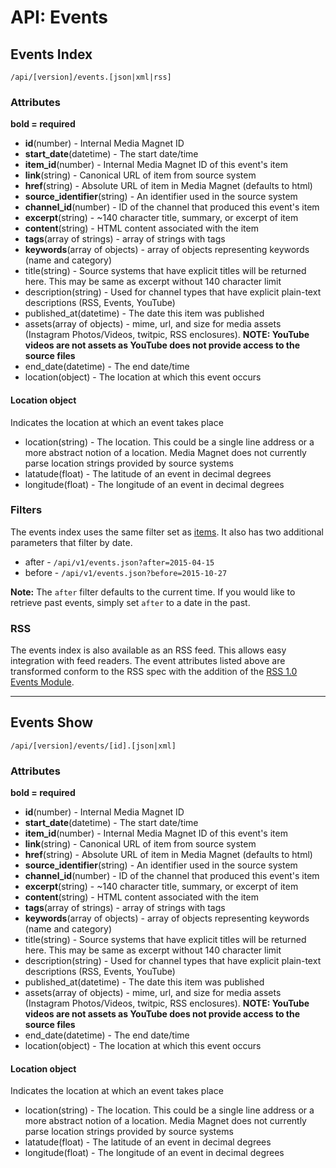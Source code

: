 API: Events
===========

Events Index
------------

    /api/[version]/events.[json|xml|rss]

### Attributes

**bold = required**

* **id**(number) - Internal Media Magnet ID
* **start_date**(datetime) - The start date/time
* **item_id**(number) - Internal Media Magnet ID of this event's item
* **link**(string) - Canonical URL of item from source system
* **href**(string) - Absolute URL of item in Media Magnet (defaults to html)
* **source_identifier**(string) - An identifier used in the source system
* **channel_id**(number) - ID of the channel that produced this event's item
* **excerpt**(string) - ~140 character title, summary, or excerpt of item
* **content**(string) - HTML content associated  with the item
* **tags**(array of strings) - array of strings with tags
* **keywords**(array of objects) - array of objects representing keywords (name and category)
* title(string) - Source systems that have explicit titles will be returned here. This
  may be same as excerpt without 140 character limit
* description(string) - Used for channel types that have explicit plain-text 
  descriptions (RSS, Events, YouTube)
* published_at(datetime) - The date this item was published
* assets(array of objects) - mime, url, and size for media assets (Instagram 
  Photos/Videos, twitpic, RSS enclosures). **NOTE: YouTube videos are not 
  assets as YouTube does not provide access to the source files**
* end_date(datetime) - The end date/time
* location(object) - The location at which this event occurs

#### Location object

Indicates the location at which an event takes place

* location(string) - The location. This could be a single line address or a more
  abstract notion of a location. Media Magnet does not currently parse location
  strings provided by source systems
* latatude(float) - The latitude of an event in decimal degrees
* longitude(float) - The longitude of an event in decimal degrees

### Filters

The events index uses the same filter set as [items](items.md). It also has two
additional parameters that filter by date.

* after - `/api/v1/events.json?after=2015-04-15`
* before - `/api/v1/events.json?before=2015-10-27`

**Note:** The `after` filter defaults to the current time. If you would like to
retrieve past events, simply set `after` to a date in the past.

### RSS

The events index is also available as an RSS feed. This allows easy integration
with feed readers. The event attributes listed above are transformed conform to
the RSS spec with the addition of the [RSS 1.0 Events Module](http://web.resource.org/rss/1.0/modules/event/).

- - -

Events Show
-----------

    /api/[version]/events/[id].[json|xml]

### Attributes

**bold = required**

* **id**(number) - Internal Media Magnet ID
* **start_date**(datetime) - The start date/time
* **item_id**(number) - Internal Media Magnet ID of this event's item
* **link**(string) - Canonical URL of item from source system
* **href**(string) - Absolute URL of item in Media Magnet (defaults to html)
* **source_identifier**(string) - An identifier used in the source system
* **channel_id**(number) - ID of the channel that produced this event's item
* **excerpt**(string) - ~140 character title, summary, or excerpt of item
* **content**(string) - HTML content associated  with the item
* **tags**(array of strings) - array of strings with tags
* **keywords**(array of objects) - array of objects representing keywords (name and category)
* title(string) - Source systems that have explicit titles will be returned here. This
  may be same as excerpt without 140 character limit
* description(string) - Used for channel types that have explicit plain-text 
  descriptions (RSS, Events, YouTube)
* published_at(datetime) - The date this item was published
* assets(array of objects) - mime, url, and size for media assets (Instagram 
  Photos/Videos, twitpic, RSS enclosures). **NOTE: YouTube videos are not 
  assets as YouTube does not provide access to the source files**
* end_date(datetime) - The end date/time
* location(object) - The location at which this event occurs

#### Location object

Indicates the location at which an event takes place

* location(string) - The location. This could be a single line address or a more
  abstract notion of a location. Media Magnet does not currently parse location
  strings provided by source systems
* latatude(float) - The latitude of an event in decimal degrees
* longitude(float) - The longitude of an event in decimal degrees
